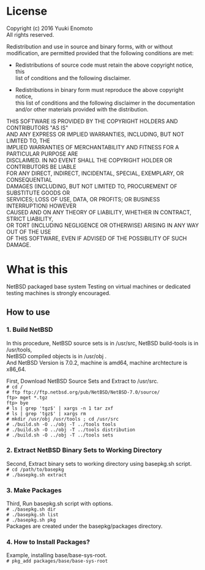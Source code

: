 # License
Copyright (c) 2016 Yuuki Enomoto  
All rights reserved.  
  
Redistribution and use in source and binary forms, with or without  
modification, are permitted provided that the following conditions are met:  
  
* Redistributions of source code must retain the above copyright notice, this  
  list of conditions and the following disclaimer.  
  
* Redistributions in binary form must reproduce the above copyright notice,  
  this list of conditions and the following disclaimer in the documentation  
  and/or other materials provided with the distribution.  
  
THIS SOFTWARE IS PROVIDED BY THE COPYRIGHT HOLDERS AND CONTRIBUTORS "AS IS"  
AND ANY EXPRESS OR IMPLIED WARRANTIES, INCLUDING, BUT NOT LIMITED TO, THE  
IMPLIED WARRANTIES OF MERCHANTABILITY AND FITNESS FOR A PARTICULAR PURPOSE ARE  
DISCLAIMED. IN NO EVENT SHALL THE COPYRIGHT HOLDER OR CONTRIBUTORS BE LIABLE  
FOR ANY DIRECT, INDIRECT, INCIDENTAL, SPECIAL, EXEMPLARY, OR CONSEQUENTIAL  
DAMAGES (INCLUDING, BUT NOT LIMITED TO, PROCUREMENT OF SUBSTITUTE GOODS OR  
SERVICES; LOSS OF USE, DATA, OR PROFITS; OR BUSINESS INTERRUPTION) HOWEVER  
CAUSED AND ON ANY THEORY OF LIABILITY, WHETHER IN CONTRACT, STRICT LIABILITY,  
OR TORT (INCLUDING NEGLIGENCE OR OTHERWISE) ARISING IN ANY WAY OUT OF THE USE  
OF THIS SOFTWARE, EVEN IF ADVISED OF THE POSSIBILITY OF SUCH DAMAGE.  
# What is this
NetBSD packaged base system 
Testing on virtual machines or dedicated testing machines is strongly encouraged.
## How to use
### 1. Build NetBSD
In this procedure, NetBSD source sets is in /usr/src, NetBSD build-tools is in /usr/tools,  
NetBSD compiled objects is in /usr/obj .  
And NetBSD Version is 7.0.2, machine is amd64, machine archtecture is x86\_64.  
  
First, Download NetBSD Source Sets and Extract to /usr/src.  
```# cd /```  
```# ftp ftp://ftp.netbsd.org/pub/NetBSD/NetBSD-7.0/source/```  
```ftp> mget *.tgz```  
```ftp> bye```  
```# ls | grep 'tgz$' | xargs -n 1 tar zxf```  
```# ls | grep 'tgz$' | xargs rm```  
```# mkdir /usr/obj /usr/tools ; cd /usr/src```  
```# ./build.sh -O ../obj -T ../tools tools```  
```# ./build.sh -O ../obj -T ../tools distribution```  
```# ./build.sh -O ../obj -T ../tools sets```

### 2. Extract NetBSD Binary Sets to Working Directory
Second, Extract binary sets to working directory using basepkg.sh script.  
```# cd /path/to/basepkg```  
```# ./basepkg.sh extract```

### 3. Make Packages
Third, Run basepkg.sh script with options.  
```# ./basepkg.sh dir```  
```# ./basepkg.sh list```  
```# ./basepkg.sh pkg```  
Packages are created under the basepkg/packages directory.

### 4. How to Install Packages?
Example, installing base/base-sys-root.  
```# pkg_add packages/base/base-sys-root```
